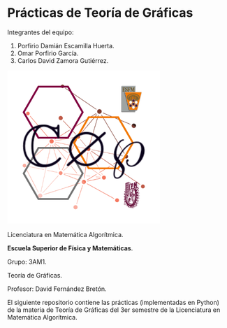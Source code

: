 # Prácticas de Teoría de Gráficas

Integrantes del equipo:

1. Porfirio Damián Escamilla Huerta.
2. Omar Porfirio García.
3. Carlos David Zamora Gutiérrez. 

<img src="./img/Logo%20COP.png" width="350">

Licenciatura en Matemática Algorítmica.

**Escuela Superior de Física y Matemáticas**.

Grupo: 3AM1.

Teoría de Gráficas.

Profesor: David Fernández Bretón.

El siguiente repositorio contiene las prácticas (implementadas en Python) de la materia de Teoría de Gráficas del 3er semestre de la Licenciatura en Matemática Algorítmica.